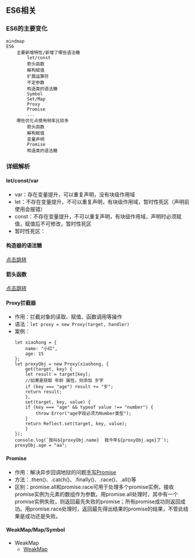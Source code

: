## ES6相关

### ES6的主要变化

```mermaid
mindmap
ES6
    主要新增特性/新增了哪些语法糖
        let/const
        箭头函数
        解构赋值
        扩展运算符
        不定参数
        构造类的语法糖
        Symbol
        Set/Map
        Proxy
        Promise
        ...
    哪些优化点使用频率比较多
        箭头函数
        解构赋值
        变量声明
        Promise
        构造类的语法糖
```

### 详细解析

#### let/const/var
- var：存在变量提升，可以重复声明，没有块级作用域
- let：不存在变量提升，不可以重复声明，有块级作用域，暂时性死区（声明前使用会报错）
- const：不存在变量提升，不可以重复声明，有块级作用域，声明时必须赋值，赋值后不可修改，暂时性死区
- 暂时性死区：

#### 构造器的语法糖
[点击跳转](./[⭐⭐⭐⭐⭐]-面向对象.md#es56的面向对象手段)

#### 箭头函数
[点击跳转](./[⭐⭐⭐⭐⭐]-面向对象.md#箭头函数的特点)

#### Proxy拦截器
- 作用：拦截对象的读取、赋值、函数调用等操作
- 语法：`let proxy = new Proxy(target, handler)`
- 案例：  
    ```
    let xiaohong = {
        name: "小红",
        age: 15
    };
    let proxyObj = new Proxy(xiaohong, {
        get(target, key) {
        let result = target[key];
        //如果是获取 年龄 属性，则添加 岁字
        if (key === "age") result += "岁";
        return result;
        },
        set(target, key, value) {
        if (key === "age" && typeof value !== "number") {
            throw Error("age字段必须为Number类型");
        }
        return Reflect.set(target, key, value);
        }
    });
    console.log(`我叫${proxyObj.name}  我今年${proxyObj.age}了`);
    proxyObj.age = "aa";
    ```

#### Promise

- 作用：解决异步回调地狱的问题[手写Promise](./[⭐⭐⭐⭐⭐]-异步.md#内置对象相关)
- 方法：.then()、.catch()、.finally()、.race()、.all()等
- 区别：promise.all和promise.race可用于处理多个promise实例，接收promise实例为元素的数组作为参数。用promise.all处理时，其中有一个promise实例失败，则返回最先失败的promise；所有promise成功则返回成功。用promise.race处理时，返回最先得出结果的promise的结果，不管此结果是成功还是失败。

#### WeakMap/Map/Symbol
- WeakMap
  - [WeakMap](../images/3b0f26c4d6a99177401edf448a7ff70a54096eb5b34ca70ff416e3ba33b00384.png)  
